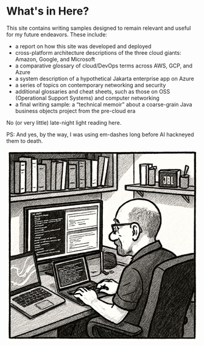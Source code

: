 # What's in Here?

This site contains writing samples designed to remain relevant and useful for my future endeavors. These include:

* a report on how this site was developed and deployed
* cross-platform architecture descriptions of the three cloud giants: Amazon, Google, and Microsoft
* a comparative glossary of cloud/DevOps terms across AWS, GCP, and Azure
* a system description of a hypothetical Jakarta enterprise app on Azure
* a series of topics on contemporary networking and security
* additional glossaries and cheat sheets, such as those on OSS (Operational Support Systems) and computer networking
* a final writing sample: a “technical memoir” about a coarse-grain Java business objects project from the pre-cloud era

No (or very little) late-night light reading here.

PS: And yes, by the way, I was using em-dashes long before AI hackneyed them to death.

![Illustration - Ler typing away developing this site](img/ler-typing-away.png)
